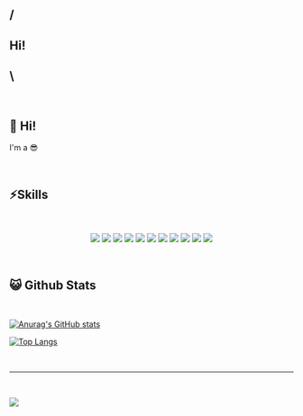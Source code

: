 

## /
## Hi!
## \

<br/>

## 👋 Hi!
I'm a 😎

<br/>

## ⚡Skills
<br/>

<p align="center">
<img src="https://img.shields.io/badge/Go-00ADD8?style=flat&logo=Go&logoColor=white"/>
<img src="https://img.shields.io/badge/Python-3776AB?style=flat&logo=Python&logoColor=white"/>
<img src="https://img.shields.io/badge/Java-FF7800?style=flat&logo=Java&logoColor=white"/>
<img src="https://img.shields.io/badge/JavaScript-F7DF1E?style=flat&logo=JavaScript&logoColor=black"/>
<img src="https://img.shields.io/badge/HTML5-E34F26?style=flat&logo=HTML5&logoColor=white"/>
<img src="https://img.shields.io/badge/Vue.js-4FC08D?style=flat&logo=Vue.js&logoColor=white"/>
<img src="https://img.shields.io/badge/MySQL-4479A1?style=flat&logo=MySQL&logoColor=white"/>
<img src="https://img.shields.io/badge/Oracle-F80000?style=flat&logo=Oracle&logoColor=white"/>
<img src="https://img.shields.io/badge/Linux-FCC624?style=flat&logo=Linux&logoColor=black"/>
<img src="https://img.shields.io/badge/Git-F05032?style=flat&logo=Git&logoColor=black"/>
<img src="https://img.shields.io/badge/AWS-232F3E?style=flat&logo=AmazonAWS&logoColor=black"/>
</p>

<br/>


<p align="center">
</p>


## 😺 Github Stats
<br/>

[![Anurag's GitHub stats](https://github-readme-stats.vercel.app/api?username=ksh3760&show_icons=true&bg_color=DEG,2A2A2A,000000&title_color=00BAFF&text_color=BEEDFF&icon_color=00BAFF&hide_border=true)](https://github.com/anuraghazra/github-readme-stats)



[![Top Langs](https://github-readme-stats.vercel.app/api/top-langs/?username=ksh3760&bg_color=DEG,2A2A2A,000000&title_color=00BAFF&text_color=BEEDFF&icon_color=00BAFF&hide=css,html&hide_border=true)](https://github.com/anuraghazra/github-readme-stats)


<br/>
<hr>
<br/>

<a href="https://hits.seeyoufarm.com"><img src="https://hits.seeyoufarm.com/api/count/incr/badge.svg?url=https%3A%2F%2Fgithub.com%2Fksh3760&count_bg=%23FF8000&title_bg=%23090909&icon=github.svg&icon_color=%23FFFFFF&title=Github&edge_flat=false"/></a>
